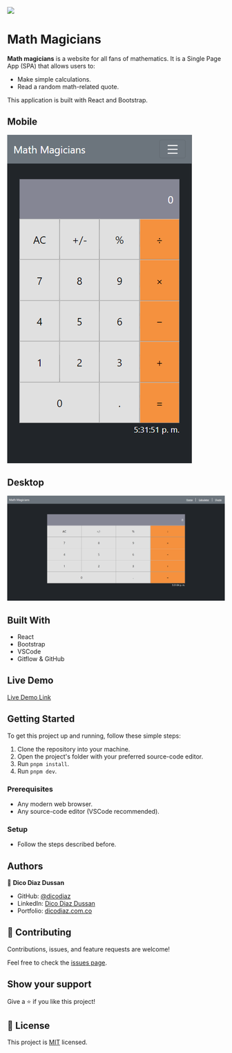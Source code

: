 ![](https://img.shields.io/badge/Microverse-blueviolet)

# Math Magicians

**Math magicians** is a website for all fans of mathematics. It is a Single Page App (SPA) that allows users to:

- Make simple calculations.
- Read a random math-related quote.

This application is built with React and Bootstrap.

## Mobile

![screenshot](./app_screenshot_mobile.png)

## Desktop

![screenshot](./app_screenshot_desktop.png)

## Built With

- React
- Bootstrap
- VSCode
- Gitflow & GitHub

## Live Demo

[Live Demo Link](https://math-magicians.dicodiaz.com.co)

## Getting Started

To get this project up and running, follow these simple steps:

1. Clone the repository into your machine.
2. Open the project's folder with your preferred source-code editor.
3. Run `pnpm install`.
4. Run `pnpm dev`.

### Prerequisites

- Any modern web browser.
- Any source-code editor (VSCode recommended).

### Setup

- Follow the steps described before.

## Authors

👤 **Dico Diaz Dussan**

- GitHub: [@dicodiaz](https://github.com/dicodiaz)
- LinkedIn: [Dico Diaz Dussan](https://www.linkedin.com/in/dico-diaz-dussan/)
- Portfolio: [dicodiaz.com.co](https://portfolio.dicodiaz.com.co)

## 🤝 Contributing

Contributions, issues, and feature requests are welcome!

Feel free to check the [issues page](https://github.com/mustabbas/TvMovies/issues).

## Show your support

Give a ⭐️ if you like this project!

## 📝 License

This project is [MIT](./MIT.md) licensed.
